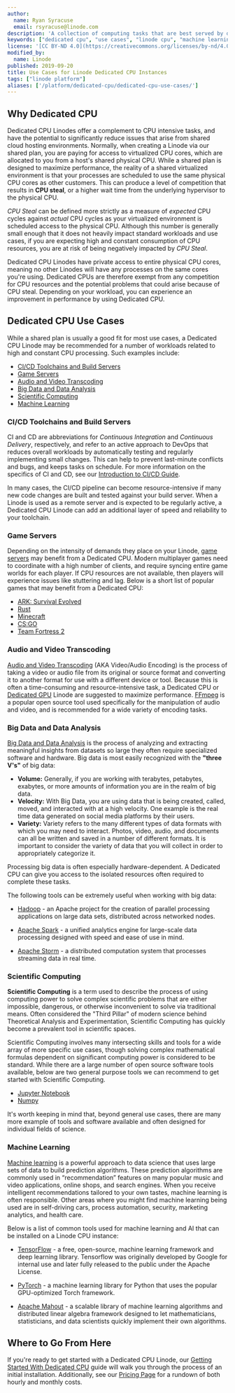 ```yaml
---
author:
  name: Ryan Syracuse
  email: rsyracuse@linode.com
description: 'A collection of computing tasks that are best served by dedicated CPU cores, and why they work better on a Dedicated CPU instance.'
keywords: ["dedicated cpu", "use cases", "linode cpu", "machine learning", "big data"]
license: '[CC BY-ND 4.0](https://creativecommons.org/licenses/by-nd/4.0)'
modified_by:
  name: Linode
published: 2019-09-20
title: Use Cases for Linode Dedicated CPU Instances
tags: ["linode platform"]
aliases: ['/platform/dedicated-cpu/dedicated-cpu-use-cases/']
---
```


## Why Dedicated CPU

Dedicated CPU Linodes offer a complement to CPU intensive tasks, and have the potential to significantly reduce issues that arise from shared cloud hosting environments. Normally, when creating a Linode via our shared plan, you are paying for access to virtualized CPU cores, which are allocated to you from a host's shared physical CPU. While a shared plan is designed to maximize performance, the reality of a shared virtualized environment is that your processes are scheduled to use the same physical CPU cores as other customers. This can produce a level of competition that results in **CPU steal**, or a higher wait time from the underlying hypervisor to the physical CPU.

*CPU Steal* can be defined more strictly as a measure of *expected* CPU cycles against *actual* CPU cycles as your virtualized environment is scheduled access to the physical CPU. Although this number is generally small enough that it does not heavily impact standard workloads and use cases, if you are expecting high and constant consumption of CPU resources, you are at risk of being negatively impacted by *CPU Steal*.

Dedicated CPU Linodes have private access to entire physical CPU cores, meaning no other Linodes will have any processes on the same cores you're using. Dedicated CPUs are therefore exempt from any competition for CPU resources and the potential problems that could arise because of CPU steal. Depending on your workload, you can experience an improvement in performance by using Dedicated CPU.

## Dedicated CPU Use Cases

While a shared plan is usually a good fit for most use cases, a Dedicated CPU Linode may be recommended for a number of workloads related to high and constant CPU processing. Such examples include:

  - [CI/CD Toolchains and Build Servers](#ci-cd-toolchains-and-build-servers)
  - [Game Servers](#game-servers)
  - [Audio and Video Transcoding](#audio-and-video-transcoding)
  - [Big Data and Data Analysis](#big-data-and-data-analysis)
  - [Scientific Computing](#scientific-computing)
  - [Machine Learning](#machine-learning)

### CI/CD Toolchains and Build Servers

CI and CD are abbreviations for *Continuous Integration* and *Continuous Delivery*, respectively, and refer to an active approach to DevOps that reduces overall workloads by automatically testing and regularly implementing small changes. This can help to prevent last-minute conflicts and bugs, and keeps tasks on schedule. For more information on the specifics of CI and CD, see our [Introduction to CI/CD Guide](/docs/development/ci/introduction-ci-cd/).

In many cases, the CI/CD pipeline can become resource-intensive if many new code changes are built and tested against your build server. When a Linode is used as a remote server and is expected to be regularly active, a Dedicated CPU Linode can add an additional layer of speed and reliability to your toolchain.

### Game Servers

Depending on the intensity of demands they place on your Linode, [game servers](/docs/game-servers/) may benefit from a Dedicated CPU. Modern multiplayer games need to coordinate with a high number of clients, and require syncing entire game worlds for each player. If CPU resources are not available, then players will experience issues like stuttering and lag. Below is a short list of popular games that may benefit from a Dedicated CPU:

- [ARK: Survival Evolved](/docs/platform/one-click/deploying-ark-survival-evolved-with-one-click-apps/)
- [Rust](/docs/platform/one-click/deploying-rust-with-one-click-apps/)
- [Minecraft](/docs/platform/one-click/deploying-minecraft-with-one-click-apps/)
- [CS:GO](/docs/platform/one-click/deploying-cs-go-with-one-click-apps/)
- [Team Fortress 2](/docs/platform/one-click/deploying-team-fortress-2-with-one-click-apps/)

### Audio and Video Transcoding

[Audio and Video Transcoding](/docs/applications/media-servers/) (AKA Video/Audio Encoding) is the process of taking a video or audio file from its original or source format and converting it to another format for use with a different device or tool. Because this is often a time-consuming and resource-intensive task, a Dedicated CPU or [Dedicated GPU](/docs/platform/linode-gpu/getting-started-with-gpu/) Linode are suggested to maximize performance. [FFmpeg](https://ffmpeg.org/) is a popular open source tool used specifically for the manipulation of audio and video, and is recommended for a wide variety of encoding tasks.

### Big Data and Data Analysis

[Big Data and Data Analysis](/docs/applications/big-data/) is the process of analyzing and extracting meaningful insights from datasets so large they often require specialized software and hardware. Big data is most easily recognized with the **"three V's"** of big data:

- **Volume:** Generally, if you are working with terabytes, petabytes, exabytes, or more amounts of information you are in the realm of big data.
- **Velocity:** With Big Data, you are using data that is being created, called, moved, and interacted with at a high velocity. One example is the real time data generated on social media platforms by their users.
- **Variety:** Variety refers to the many different types of data formats with which you may need to interact. Photos, video, audio, and documents can all be written and saved in a number of different formats. It is important to consider the variety of data that you will collect in order to appropriately categorize it.

Processing big data is often especially hardware-dependent. A Dedicated CPU can give you access to the isolated resources often required to complete these tasks.

The following tools can be extremely useful when working with big data:

- [Hadoop](/docs/databases/hadoop/how-to-install-and-set-up-hadoop-cluster/) - an Apache project for the creation of parallel processing applications on large data sets, distributed across networked nodes.

- [Apache Spark](https://spark.apache.org/) - a unified analytics engine for large-scale data processing designed with speed and ease of use in mind.

- [Apache Storm](https://storm.apache.org/) - a distributed computation system that processes streaming data in real time.

### Scientific Computing

**Scientific Computing** is a term used to describe the process of using computing power to solve complex scientific problems that are either impossible, dangerous, or otherwise inconvenient to solve via traditional means. Often considered the "Third Pillar" of modern science behind Theoretical Analysis and Experimentation, Scientific Computing has quickly become a prevalent tool in scientific spaces.

Scientific Computing involves many intersecting skills and tools for a wide array of more specific use cases, though solving complex mathematical formulas dependent on significant computing power is considered to be standard. While there are a large number of open source software tools available, below are two general purpose tools we can recommend to get started with Scientific Computing.

- [Jupyter Notebook](https://jupyter.org/)
- [Numpy](https://numpy.org/)

It's worth keeping in mind that, beyond general use cases, there are many more example of tools and software available and often designed for individual fields of science.

### Machine Learning

[Machine learning](/docs/applications/big-data/how-to-move-machine-learning-model-to-production/) is a powerful approach to data science that uses large sets of data to build prediction algorithms. These prediction algorithms are commonly used in “recommendation” features on many popular music and video applications, online shops, and search engines. When you receive intelligent recommendations tailored to your own tastes, machine learning is often responsible. Other areas where you might find machine learning being used are in self-driving cars, process automation, security, marketing analytics, and health care.

Below is a list of common tools used for machine learning and AI that can be installed on a Linode CPU instance:

- [TensorFlow](https://www.tensorflow.org/) - a free, open-source, machine learning framework and deep learning library. Tensorflow was originally developed by Google for internal use and later fully released to the public under the Apache License.

- [PyTorch](https://pytorch.org/) - a machine learning library for Python that uses the popular GPU-optimized Torch framework.

- [Apache Mahout](https://mahout.apache.org/) - a scalable library of machine learning algorithms and  distributed linear algebra framework designed to let mathematicians, statisticians, and data scientists quickly implement their own algorithms.

## Where to Go From Here

If you're ready to get started with a Dedicated CPU Linode, our [Getting Started With Dedicated CPU](/docs/platform/dedicated-cpu/getting-started-with-dedicated-cpu/) guide will walk you through the process of an initial installation. Additionally, see our [Pricing Page](https://www.linode.com/pricing) for a rundown of both hourly and monthly costs.
